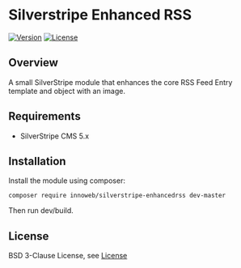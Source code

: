 # Silverstripe Enhanced RSS

[![Version](http://img.shields.io/packagist/v/innoweb/silverstripe-enhancedrss.svg?style=flat-square)](https://packagist.org/packages/innoweb/silverstripe-enhancedrss)
[![License](http://img.shields.io/packagist/l/innoweb/silverstripe-enhancedrss.svg?style=flat-square)](license.md)

## Overview

A small SilverStripe module that enhances the core RSS Feed Entry template and object with an image.

## Requirements

* SilverStripe CMS 5.x

## Installation

Install the module using composer:
```
composer require innoweb/silverstripe-enhancedrss dev-master
```

Then run dev/build.

## License

BSD 3-Clause License, see [License](license.md)
